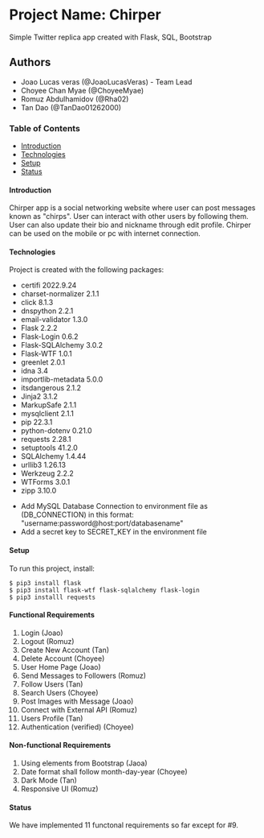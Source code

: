 # Project Name: Chirper
Simple Twitter replica app created with Flask, SQL, Bootstrap

## Authors
- Joao Lucas veras (@JoaoLucasVeras) - Team Lead
- Choyee Chan Myae (@ChoyeeMyae)
- Romuz Abdulhamidov (@Rha02)
- Tan Dao (@TanDao01262000)


### Table of Contents
* [Introduction](#Introduction)
* [Technologies](#Technologies)
* [Setup](#setup)
* [Status](#status)

#### Introduction
Chirper app is a social networking website where user can post messages known as "chirps". User can interact with other users by following them. User can also update their bio and nickname through edit profile. Chirper can be used on the mobile or pc with internet connection. 

#### Technologies
Project is created with the following packages:

* certifi            2022.9.24
* charset-normalizer 2.1.1
* click              8.1.3
* dnspython          2.2.1
* email-validator    1.3.0
* Flask              2.2.2
* Flask-Login        0.6.2
* Flask-SQLAlchemy   3.0.2
* Flask-WTF          1.0.1
* greenlet           2.0.1
* idna               3.4
* importlib-metadata 5.0.0
* itsdangerous       2.1.2
* Jinja2             3.1.2
* MarkupSafe         2.1.1
* mysqlclient        2.1.1
* pip                22.3.1
* python-dotenv      0.21.0
* requests           2.28.1
* setuptools         41.2.0
* SQLAlchemy         1.4.44
* urllib3            1.26.13
* Werkzeug           2.2.2
* WTForms            3.0.1
* zipp               3.10.0

- Add MySQL Database Connection to environment file as (DB_CONNECTION) in this format: "username:password@host:port/databasename"
- Add a secret key to SECRET_KEY in the environment file

#### Setup
To run this project, install:
```
$ pip3 install flask
$ pip3 install flask-wtf flask-sqlalchemy flask-login
$ pip3 installl requests
```
#### Functional Requirements
1. Login (Joao)
2. Logout (Romuz)
3. Create New Account (Tan)
4. Delete Account (Choyee)
5. User Home Page (Joao)
6. Send Messages to Followers (Romuz)
7. Follow Users (Tan)
8. Search Users (Choyee)
9. Post Images with Message (Joao)
10. Connect with External API (Romuz)
11. Users Profile (Tan)
12. Authentication (verified) (Choyee)
#### Non-functional Requirements
1. Using elements from Bootstrap (Jaoa)
2. Date format shall follow month-day-year (Choyee)
3. Dark Mode (Tan)
4. Responsive UI (Romuz)

#### Status
We have implemented 11 functonal requirements so far except for #9.





